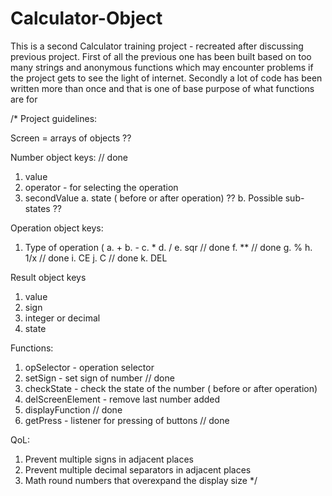 # Calculator-Object

This is a second Calculator training project - recreated after discussing previous project.
First of all the previous one has been built based on too many strings and anonymous functions which may encounter problems if the project gets to see the light of internet.
Secondly a lot of code has been written more than once and that is one of base purpose of what functions are for

/* Project guidelines:

Screen = arrays of objects ??

Number object keys:                             // done
1. value
2. operator - for selecting the operation
3. secondValue 
  a. state ( before or after operation) ??
  b. Possible sub-states ??

Operation object keys:
1. Type of operation ( 
  a. + 
  b. - 
  c. * 
  d. / 
  e. sqr  // done
  f. **   // done
  g. %
  h. 1/x  // done
  i. CE
  j. C    // done
  k. DEL  

Result object keys
1. value
2. sign
3. integer or decimal
4. state

Functions:
1. opSelector - operation selector
2. setSign - set sign of number                // done
3. checkState - check the state of the number ( before or after operation)
4. delScreenElement - remove last number added
5. displayFunction                             // done
6. getPress - listener for pressing of buttons // done

QoL:
1. Prevent multiple signs in adjacent places 
2. Prevent multiple decimal separators in adjacent places
3. Math round numbers that overexpand the display size
*/
